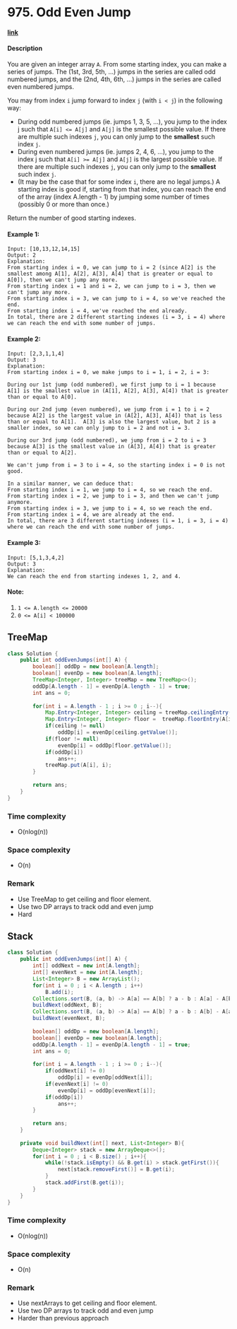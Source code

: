 # 975. Odd Even Jump

#### [link](https://leetcode.com/problems/odd-even-jump/)

#### Description
You are given an integer array `A`.  From some starting index, you can make a series of jumps.  The (1st, 3rd, 5th, ...) jumps in the series are called odd numbered jumps, and the (2nd, 4th, 6th, ...) jumps in the series are called even numbered jumps.

You may from index `i` jump forward to index `j` (with `i < j`) in the following way:

* During odd numbered jumps (ie. jumps 1, 3, 5, ...), you jump to the index j such that `A[i] <= A[j]` and `A[j]` is the smallest possible value.  If there are multiple such indexes `j`, you can only jump to the **smallest** such index `j`.
* During even numbered jumps (ie. jumps 2, 4, 6, ...), you jump to the index j such that `A[i] >= A[j]` and `A[j]` is the largest possible value.  If there are multiple such indexes `j`, you can only jump to the **smallest** such index `j`.
* (It may be the case that for some index `i`, there are no legal jumps.)
A starting index is good if, starting from that index, you can reach the end of the array (index A.length - 1) by jumping some number of times (possibly 0 or more than once.)

Return the number of good starting indexes.

#### Example 1:
```
Input: [10,13,12,14,15]
Output: 2
Explanation: 
From starting index i = 0, we can jump to i = 2 (since A[2] is the smallest among A[1], A[2], A[3], A[4] that is greater or equal to A[0]), then we can't jump any more.
From starting index i = 1 and i = 2, we can jump to i = 3, then we can't jump any more.
From starting index i = 3, we can jump to i = 4, so we've reached the end.
From starting index i = 4, we've reached the end already.
In total, there are 2 different starting indexes (i = 3, i = 4) where we can reach the end with some number of jumps.
```
#### Example 2:
```
Input: [2,3,1,1,4]
Output: 3
Explanation: 
From starting index i = 0, we make jumps to i = 1, i = 2, i = 3:

During our 1st jump (odd numbered), we first jump to i = 1 because A[1] is the smallest value in (A[1], A[2], A[3], A[4]) that is greater than or equal to A[0].

During our 2nd jump (even numbered), we jump from i = 1 to i = 2 because A[2] is the largest value in (A[2], A[3], A[4]) that is less than or equal to A[1].  A[3] is also the largest value, but 2 is a smaller index, so we can only jump to i = 2 and not i = 3.

During our 3rd jump (odd numbered), we jump from i = 2 to i = 3 because A[3] is the smallest value in (A[3], A[4]) that is greater than or equal to A[2].

We can't jump from i = 3 to i = 4, so the starting index i = 0 is not good.

In a similar manner, we can deduce that:
From starting index i = 1, we jump to i = 4, so we reach the end.
From starting index i = 2, we jump to i = 3, and then we can't jump anymore.
From starting index i = 3, we jump to i = 4, so we reach the end.
From starting index i = 4, we are already at the end.
In total, there are 3 different starting indexes (i = 1, i = 3, i = 4) where we can reach the end with some number of jumps.
```

#### Example 3:
```
Input: [5,1,3,4,2]
Output: 3
Explanation: 
We can reach the end from starting indexes 1, 2, and 4.
```

#### Note:
1. `1 <= A.length <= 20000`
2. `0 <= A[i] < 100000`

## TreeMap
```java
class Solution {
    public int oddEvenJumps(int[] A) {
        boolean[] oddDp = new boolean[A.length];
        boolean[] evenDp = new boolean[A.length];
        TreeMap<Integer, Integer> treeMap = new TreeMap<>();
        oddDp[A.length - 1] = evenDp[A.length - 1] = true;
        int ans = 0;
            
        for(int i = A.length - 1 ; i >= 0 ; i--){
            Map.Entry<Integer, Integer> ceiling = treeMap.ceilingEntry(A[i]);
            Map.Entry<Integer, Integer> floor =  treeMap.floorEntry(A[i]);
            if(ceiling != null) 
                oddDp[i] = evenDp[ceiling.getValue()];
            if(floor != null)
                evenDp[i] = oddDp[floor.getValue()];
            if(oddDp[i])
                ans++;
            treeMap.put(A[i], i);
        }
        
        return ans;
    }
}
```
### Time complexity
* O(nlog(n))
### Space complexity
* O(n)
### Remark
* Use TreeMap to get ceiling and floor element.
* Use two DP arrays to track odd and even jump
* Hard

## Stack
```java
class Solution {
    public int oddEvenJumps(int[] A) {
        int[] oddNext = new int[A.length];
        int[] evenNext = new int[A.length];
        List<Integer> B = new ArrayList();
        for(int i = 0 ; i < A.length ; i++)
            B.add(i);
        Collections.sort(B, (a, b) -> A[a] == A[b] ? a - b : A[a] - A[b]);
        buildNext(oddNext, B);
        Collections.sort(B, (a, b) -> A[a] == A[b] ? a - b : A[b] - A[a]);
        buildNext(evenNext, B);
        
        boolean[] oddDp = new boolean[A.length];
        boolean[] evenDp = new boolean[A.length];
        oddDp[A.length - 1] = evenDp[A.length - 1] = true;
        int ans = 0;
            
        for(int i = A.length - 1 ; i >= 0 ; i--){
            if(oddNext[i] != 0) 
                oddDp[i] = evenDp[oddNext[i]];
            if(evenNext[i] != 0)
                evenDp[i] = oddDp[evenNext[i]];
            if(oddDp[i])
                ans++;
        }
        
        return ans;
    }
    
    private void buildNext(int[] next, List<Integer> B){
        Deque<Integer> stack = new ArrayDeque<>();
        for(int i = 0 ; i < B.size() ; i++){
            while(!stack.isEmpty() && B.get(i) > stack.getFirst()){
                next[stack.removeFirst()] = B.get(i);
            }
            stack.addFirst(B.get(i));
        }
    }
}
```
### Time complexity
* O(nlog(n))
### Space complexity
* O(n)
### Remark
* Use nextArrays to get ceiling and floor element.
* Use two DP arrays to track odd and even jump
* Harder than previous approach